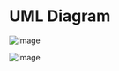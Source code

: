 # UML Diagram
![image](https://user-images.githubusercontent.com/94245015/143805622-0e7b85cc-9b88-4b2a-87ec-f8ff2d6ead77.png)



![image](https://user-images.githubusercontent.com/94245015/143779034-470666e7-961f-45f1-b292-7271c6e8ae6c.png)
